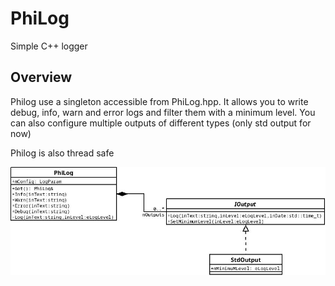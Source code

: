 # PhiLog
Simple C++ logger

## Overview
Philog use a singleton accessible from PhiLog.hpp. It allows you to write debug, info, warn and error logs and filter them with a minimum level.
You can also configure multiple outputs of different types (only std output for now)

Philog is also thread safe

![PhiLog Class diagram](doc/PhiLog_class_diagram.jpeg "Class diagram")